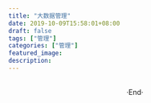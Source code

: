 ```yaml
---
title: "大数据管理"
date: 2019-10-09T15:58:01+08:00
draft: false
tags: ["管理"]
categories: ["管理"]
featured_image: 
description: 
---
```


<br>

<center>  ·End·  </center>
